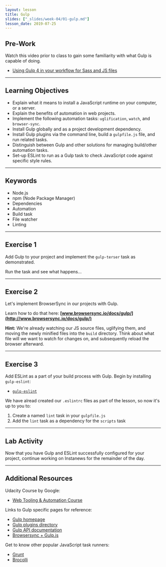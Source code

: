 ```yaml
---
layout: lesson
title: Gulp
slides: ["_slides/week-04/01-gulp.md"]
lesson_date: 2019-07-25
---
```


## Pre-Work

Watch this video prior to class to gain some familiarity with what Gulp is capable of doing.

- [Using Gulp 4 in your workflow for Sass and JS files](https://www.youtube.com/watch?time_continue=336&v=-lG0kDeuSJk)

---

## Learning Objectives

- Explain what it means to install a JavaScript runtime on your computer, or a server.
- Explain the benefits of automation in web projects.
- Implement the following automation tasks: `uglification`, `watch`, and `browser-sync`.
- Install Gulp globally and as a project development dependency.
- Install Gulp plugins via the command line, build a `gulpfile.js` file, and run related tasks.
- Distinguish between Gulp and other solutions for managing build/other automation tasks.
- Set-up ESLint to run as a Gulp task to check JavaScript code against specific style rules.

---

## Keywords

- Node.js
- npm (Node Package Manager)
- Dependencies
- Automation
- Build task
- File watcher
- Linting

---

## Exercise 1

Add Gulp to your project and implement the `gulp-terser` task as demonstrated.

Run the task and see what happens...

---

## Exercise 2

Let's implement BrowserSync in our projects with Gulp.

Learn how to do that here: **[www.browsersync.io/docs/gulp/](http://www.browsersync.io/docs/gulp/)**

**Hint:** We're already watching our JS source files, uglifying them, and moving the newly minified files into the `build` directory. Think about what file will we want to watch for changes on, and subsequently reload the browser afterward.

---

## Exercise 3

Add ESLint as a part of your build process with Gulp. Begin by installing `gulp-eslint`:

- [`gulp-eslint`](https://www.npmjs.com/package/gulp-eslint)

We have alread created our `.eslintrc` files as part of the lesson, so now it's up to you to:

1.  Create a named `lint` task in your `gulpfile.js`
2.  Add the `lint` task as a dependency for the `scripts` task

---

## Lab Activity

Now that you have Gulp and ESLint successfully configured for your project, continue working on Instanews for the remainder of the day.

---

## Additional Resources

Udacity Course by Google:

- [Web Tooling & Automation Course](https://www.udacity.com/course/web-tooling-automation--ud892)

Links to Gulp specific pages for reference:

- [Gulp homepage](http://gulpjs.com/)
- [Gulp plugins directory](http://gulpjs.com/plugins/)
- [Gulp API documentation](https://github.com/gulpjs/gulp/blob/master/docs/API.md)
- [Browsersync + Gulp.js](https://www.browsersync.io/docs/gulp/)

Get to know other popular JavaScript task runners:

- [Grunt](http://gruntjs.com/)
- [Brocolli](http://broccolijs.com/)
